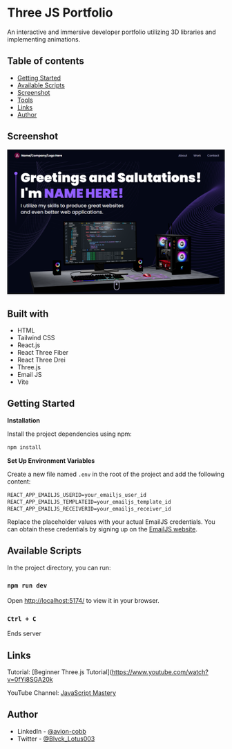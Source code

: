 # Three JS Portfolio

An interactive and immersive developer portfolio utilizing 3D libraries and implementing animations.

## Table of contents

- [Getting Started](#getting-started)
- [Available Scripts](#available-scripts)
- [Screenshot](#screenshot)
- [Tools](#built-with)
- [Links](#links)
- [Author](#author)

## Screenshot

![](src/assets/portfolio_screenshot.PNG)

## Built with

- HTML
- Tailwind CSS
- React.js
- React Three Fiber
- React Three Drei
- Three.js
- Email JS
- Vite

## Getting Started

**Installation**

Install the project dependencies using npm:

```bash
npm install
```

**Set Up Environment Variables**

Create a new file named `.env` in the root of the project and add the following content:

```env
REACT_APP_EMAILJS_USERID=your_emailjs_user_id
REACT_APP_EMAILJS_TEMPLATEID=your_emailjs_template_id
REACT_APP_EMAILJS_RECEIVERID=your_emailjs_receiver_id
```

Replace the placeholder values with your actual EmailJS credentials. You can obtain these credentials by signing up on the [EmailJS website](https://www.emailjs.com/).

## Available Scripts

In the project directory, you can run:

### `npm run dev`

Open [http://localhost:5174/](http://localhost:5174/) to view it in your browser.

### `Ctrl + C`

Ends server


## Links

Tutorial: [Beginner Three.js Tutorial](https://www.youtube.com/watch?v=0fYi8SGA20k

YouTube Channel: [JavaScript Mastery](https://www.youtube.com/@javascriptmastery)

## Author

- LinkedIn - [@avion-cobb](https://www.linkedin.com/in/avion-cobb/)
- Twitter - [@Blvck_Lotus003](https://twitter.com/Blvck_Lotus003)